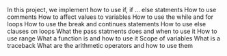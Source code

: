 In this project, we implement how to use if, if ... else statments
How to use comments
How to affect values to variables
How to use the while and for loops
How to use the break and continues statements
How to use else clauses on loops
What the pass statments does and when to use it
How to use range
What a function is and how to use it
Scope of variables
What is a traceback
What are the arithmetic operators and how to use them
